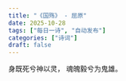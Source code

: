 ```yaml
---
title: "《国殇》 - 屈原"
date: 2025-10-28
tags: ["每日一诗", "自动发布"]
categories: ["诗词"]
draft: false
---
```


身既死兮神以灵，
魂魄毅兮为鬼雄。

